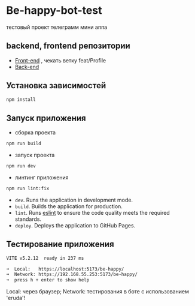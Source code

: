 # Be-happy-bot-test
тестовый проект телеграмм мини аппа

## backend, frontend репозитории

- [Front-end](https://github.com/prstVanya/be-happy) , чекать ветку feat/Profile
- [Back-end](https://github.com/artemiy6451/be-happy-backend)

## Установка зависимостей

```Bash
npm install
```

## Запуск приложения

- сборка проекта 

```Bash
npm run build
```

- запуск проекта 

```Bash
npm run dev
```

- линтинг приложения

```Bash
npm run lint:fix
```

- `dev`. Runs the application in development mode.
- `build`. Builds the application for production.
- `lint`. Runs [eslint](https://eslint.org/) to ensure the code quality meets
  the required standards.
- `deploy`. Deploys the application to GitHub Pages.


## Тестирование приложения 

```bash
VITE v5.2.12  ready in 237 ms

➜  Local:   https://localhost:5173/be-happy/
➜  Network: https://192.168.55.253:5173/be-happy/
➜  press h + enter to show help
```

Local: через браузер; Network: тестирования в боте с использованием 'eruda'!